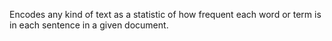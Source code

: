Encodes any kind of text as a statistic of how frequent each word or term is in each sentence in a given document. 